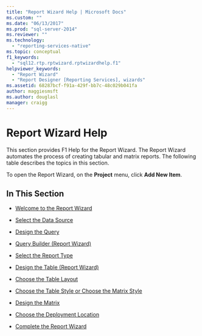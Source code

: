 ```yaml
---
title: "Report Wizard Help | Microsoft Docs"
ms.custom: ""
ms.date: "06/13/2017"
ms.prod: "sql-server-2014"
ms.reviewer: ""
ms.technology: 
  - "reporting-services-native"
ms.topic: conceptual
f1_keywords: 
  - "sql12.rtp.rptwizard.rptwizardhelp.f1"
helpviewer_keywords: 
  - "Report Wizard"
  - "Report Designer [Reporting Services], wizards"
ms.assetid: 68287bcf-f91a-429f-bb7c-48c029b041fa
author: maggiesmsft
ms.author: douglasl
manager: craigg
---
```

# Report Wizard Help
  This section provides F1 Help for the Report Wizard. The Report Wizard automates the process of creating tabular and matrix reports. The following table describes the topics in this section.  
  
 To open the Report Wizard, on the **Project** menu, click **Add New Item**.  
  
## In This Section  
  
-   [Welcome to the Report Wizard](../../2014/reporting-services/welcome-to-the-report-wizard.md)  
  
-   [Select the Data Source](../../2014/reporting-services/select-the-data-source.md)  
  
-   [Design the Query](../../2014/reporting-services/design-the-query.md)  
  
-   [Query Builder &#40;Report Wizard&#41;](../../2014/reporting-services/query-builder-report-wizard.md)  
  
-   [Select the Report Type](../../2014/reporting-services/select-the-report-type.md)  
  
-   [Design the Table &#40;Report Wizard&#41;](../../2014/reporting-services/design-the-table-report-wizard.md)  
  
-   [Choose the Table Layout](../../2014/reporting-services/choose-the-table-layout.md)  
  
-   [Choose the Table Style or Choose the Matrix Style](../../2014/reporting-services/choose-the-table-style-or-choose-the-matrix-style.md)  
  
-   [Design the Matrix](../../2014/reporting-services/design-the-matrix.md)  
  
-   [Choose the Deployment Location](../../2014/reporting-services/choose-the-deployment-location.md)  
  
-   [Complete the Report Wizard](../../2014/reporting-services/complete-the-report-wizard.md)  
  
  
